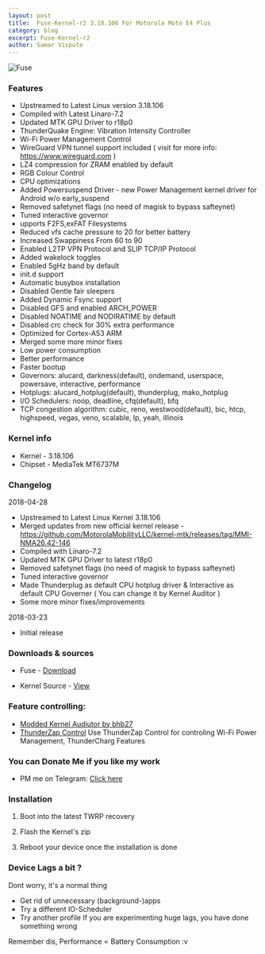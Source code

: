 ```yaml
---
layout: post
title:  Fuse-Kernel-r2 3.18.106 For Motorola Moto E4 Plus
category: blog
excerpt: Fuse-Kernel-r2
author: Samar Vispute
---
```


![Fuse](https://2.bp.blogspot.com/-S6utd9l5MWs/WakT7Iy6goI/AAAAAAAAFFY/3EUkZJsHDAMVud1QI8BlRS-UC9s7Ce8nQCLcBGAs/s640/fuse-asheville-logo-design.png)

### Features
* Upstreamed to Latest Linux version 3.18.106
* Compiled with Latest Linaro-7.2
* Updated MTK GPU Driver to r18p0
* ThunderQuake Engine: Vibration Intensity Controller 
* Wi-Fi Power Management Control
* WireGuard VPN tunnel support included ( visit for more info: https://www.wireguard.com )
* LZ4 compression for ZRAM enabled by default
* RGB Colour Control
* CPU optimizations
* Added Powersuspend Driver - new Power Management kernel driver for Android w/o early_suspend
* Removed safetynet flags (no need of magisk to bypass safteynet)
* Tuned interactive governor
* upports F2FS,exFAT Filesystems
* Reduced vfs cache pressure to 20 for better battery
* Increased Swappiness From 60 to 90
* Enabled L2TP VPN Protocol and SLIP TCP/IP Protocol
* Added wakelock toggles
* Enabled 5gHz band by default
* init.d support
* Automatic busybox installation
* Disabled Gentle fair sleepers
* Added Dynamic Fsync support
* Disabled GFS and enabled ARCH_POWER
* Disabled NOATIME and NODIRATIME by default
* Disabled crc check for 30% extra performance
* Optimized for Cortex-A53 ARM 
* Merged some more minor fixes 
* Low power consumption
* Better performance
* Faster bootup
* Governors: alucard, darkness(default), ondemand, userspace, powersave, interactive, performance
* Hotplugs: alucard_hotplug(default), thunderplug, mako_hotplug
* I/O Schedulers: noop, deadline, cfq(default), bfq
* TCP congestion algorithm: cubic, reno, westwood(default), bic, htcp, highspeed, vegas, veno, scalable, lp, yeah, illinois

### Kernel info
* Kernel - 3.18.106
* Chipset - MediaTek MT6737M

### Changelog
2018-04-28
* Upstreamed to Latest Linux Kernel 3.18.106
* Merged updates from new official kernel release - https://github.com/MotorolaMobilityLLC/kernel-mtk/releases/tag/MMI-NMA26.42-146
* Compiled with Linaro-7.2
* Updated MTK GPU Driver to latest r18p0
* Removed safetynet flags (no need of magisk to bypass safteynet)
* Tuned interactive governor
* Made Thunderplug as default CPU hotplug driver & Interactive as default CPU Governer ( You can change it by Kernel Auditor )
* Some more minor fixes/improvements

2018-03-23
* Initial release 

### Downloads & sources
* Fuse - [Download](https://androidfilehost.com/?fid=818070582850510625)

* Kernel Source - [View](https://github.com/SamarV-121/android_kernel_motorola_nicklaus)

### Feature controlling:
* [Modded Kernel Audiutor by bhb27](https://androidfilehost.com/?fid=962187416754468732) 
* [ThunderZap Control](https://play.google.com/store/apps/details?id=com.varun.thunderzapcontrol&hl=en_IN) Use ThunderZap Control for controling Wi-Fi Power Management, ThunderCharg Features

### You can Donate Me if you like my work
* PM me on Telegram: [Click here](https://web.telegram.org/#/im?p=@SamarV121)

### Installation
1) Boot into the latest TWRP recovery

2) Flash the Kernel's zip

4) Reboot your device once the installation is done

### Device Lags a bit ?
Dont worry, it's a normal thing
* Get rid of unnecessary (background-)apps
* Try a different IO-Scheduler
* Try another profile
If you are experimenting huge lags, you have done something wrong

Remember dis, Performance ∝ Battery Consumption :v 
